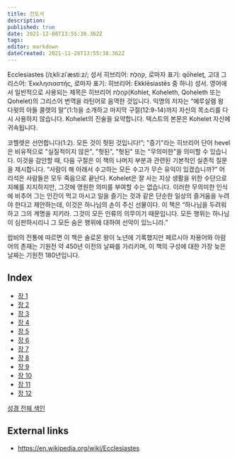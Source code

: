 ```yaml
---
title: 전도서
description: 
published: true
date: 2021-12-08T13:55:38.362Z
tags: 
editor: markdown
dateCreated: 2021-11-28T13:55:38.362Z
---
```


Ecclesiastes (/ɪˌkliːziˈæstiːz/; 성서 히브리어: קֹהֶלֶת, 로마자 표기: qōheleṯ, 고대 그리스어: Ἐκκλησιαστής, 로마자 표기: 히브리어: Ekklēsiastēs 중 하나) 성서. 영어에서 일반적으로 사용되는 제목은 히브리어 קֹהֶלֶת(Kohlet, Koheleth, Qoheleth 또는 Qohelet)의 그리스어 번역을 라틴어로 음역한 것입니다. 익명의 저자는 “예루살렘 왕 다윗의 아들 콜렛의 말”(1:1)을 소개하고 마지막 구절(12:9-14)까지 자신의 목소리를 다시 사용하지 않습니다. Kohelet의 진술을 요약합니다. 텍스트의 본문은 Kohelet 자신에 귀속됩니다.

코헬렛은 선언합니다(1:2). 모든 것이 헛된 것입니다!”; "증기"라는 히브리어 단어 hevel은 비유적으로 "실질적이지 않은", "헛된", "헛된" 또는 "무의미한"을 의미할 수 있습니다. 이것을 감안할 때, 다음 구절은 이 책의 나머지 부분과 관련된 기본적인 실존적 질문을 제시합니다. “사람이 해 아래서 수고하는 모든 수고가 무슨 유익이 있겠습니까?” 어리석은 사람들은 모두 죽음으로 끝난다. Kohelet은 잘 사는 지상 생활을 위한 수단으로 지혜를 지지하지만, 그것에 영원한 의미를 부여할 수는 없습니다. 이러한 무의미한 인식에 비추어 그는 인간이 먹고 마시고 일을 즐기는 것과 같은 단순한 일상의 즐거움을 누려야 한다고 제안하는데, 이것은 하나님의 손이 주신 선물이다. 이 책은 “하나님을 두려워하고 그의 계명을 지키라. 그것이 모든 인류의 의무이기 때문입니다. 모든 행위는 하나님이 심판하시리니 그 모든 숨은 행위에 대하여 선악이 있느니라.”

랍비의 전통에 따르면 이 책은 솔로몬 왕이 노년에 기록했지만 페르시아 차용어와 아람어의 존재는 기원전 약 450년 이전의 날짜를 가리키며, 이 책의 구성에 대한 가장 늦은 날짜는 기원전 180년입니다. 

## Index

- [장 1](/ko/Bible/Ecclesiastes/1)
- [장 2](/ko/Bible/Ecclesiastes/2)
- [장 3](/ko/Bible/Ecclesiastes/3)
- [장 4](/ko/Bible/Ecclesiastes/4)
- [장 5](/ko/Bible/Ecclesiastes/5)
- [장 6](/ko/Bible/Ecclesiastes/6)
- [장 7](/ko/Bible/Ecclesiastes/7)
- [장 8](/ko/Bible/Ecclesiastes/8)
- [장 9](/ko/Bible/Ecclesiastes/9)
- [장 10](/ko/Bible/Ecclesiastes/10)
- [장 11](/ko/Bible/Ecclesiastes/11)
- [장 12](/ko/Bible/Ecclesiastes/12)



[성경 전체 색인](/ko/index/bible)


## External links

- https://en.wikipedia.org/wiki/Ecclesiastes